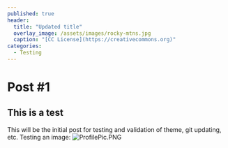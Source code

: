 ```yaml
---
published: true
header:
  title: "Updated title"
  overlay_image: /assets/images/rocky-mtns.jpg
  caption: "[CC License](https://creativecommons.org)"
categories:
  - Testing
---
```



# Post #1
## This is a test


This will be the initial post for testing and validation of theme, git updating, etc.
Testing an image:
![ProfilePic.PNG]({{site.baseurl}}/assets/images/ProfilePic.PNG)

<script src="https://utteranc.es/client.js"
        repo="shaunandersonaz/shaunandersonaz.github.io"
        issue-term="pathname"
        theme="github-dark"
        crossorigin="anonymous"
        async>
</script>

